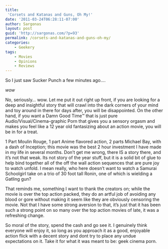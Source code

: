 ```yaml
---
title:
 'Corsets and Katanas and Guns, Oh My!'
date: '2011-03-24T06:28:11-07:00'
author: Sargonas
layout: post
guid: 'http://sargonas.com/?p=93'
permalink: /corsets-and-katanas-and-guns-oh-my/
categories:
    - Geekery
tags:
    - Movies
    - Opinions
    - Reviews
---
```


So I just saw Sucker Punch a few minutes ago….

*wow*

No, seriously… wow. Let me put it out right up front, if you are looking for a deep and insightful story that will crawl into the dark corners of your mind and toy around in there for days after, you will be disappointed. On the other hand, if you want a Damn Good Time™ that is just pure Audio/Visual/Cinema-graphic Porn that gives you a sensory orgasm and makes you feel like a 12 year old fantasizing about an action movie, you will be in for a treat.

1 Part Moulin Rouge, 1 part Anime flavored action, 2 parts Michael Bay, with a dash of Inception; this movie was the best 2 hour investment I have made in my life in several months. Don’t get me wrong, there IS a story there, and it’s not that weak. Its not story of the year stuff, but it is a solid bit of glue to help bind together all of the off the wall action sequences that are pure joy to watch unfold. I mean really, who here doesn’t want to watch a Samurai Schoolgirl take on a trio of 30 foot tall Ronin, one of which is wielding a Gatling gun?

That reminds me, something I want to thank the creators on; while the movie is over the top action packed, they do an artful job of avoiding any blood or gore without making it seem like they are obviously censoring the movie. Not that I have some strong aversion to that, it’s just that it has been such a strong point on so many over the top action movies of late, it was a refreshing change.

So moral of the story, spend the cash and go see it. I genuinely think everyone will enjoy it, so long as you approach it as a good, enjoyable action flick with a decent story and dont try to place any undue expectations on it. Take it for what it was meant to be: geek cinema porn.